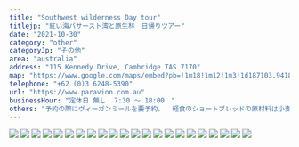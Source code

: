 ```yaml
---
title: "Southwest wilderness Day tour"
titlejp: "紅い海バサースト湾と原生林　日帰りツアー"
date: "2021-10-30"
category: "other"
categoryJp: "その他"
area: "australia"
address: "115 Kennedy Drive, Cambridge TAS 7170"
map: "https://www.google.com/maps/embed?pb=!1m18!1m12!1m3!1d187103.94187589895!2d147.19194723620035!3d-42.883415657300496!2m3!1f0!2f0!3f0!3m2!1i1024!2i768!4f13.1!3m3!1m2!1s0xaa6de109dd49d72f%3A0xead529efb4b80127!2sPar%20Avion!5e0!3m2!1sja!2sau!4v1669980033720!5m2!1sja!2sau"
telephone: "+62 (0)3 6248-5390"
url: "https://www.paravion.com.au"
businessHour: "定休日 無し  7:30 〜 18:00　"
others: "予約の際にヴィーガンミールを要予約。  軽食のショートブレッドの原材料は小麦粉、バター、塩、砂糖。チーズは植物性のレンネット使用。"
---
```


![](../images/posts/8/1.webp)
![](../images/posts/8/2.webp)
![](../images/posts/8/3.webp)
![](../images/posts/8/4.webp)
![](../images/posts/8/5.webp)
![](../images/posts/8/6.webp)
![](../images/posts/8/7.webp)
![](../images/posts/8/8.webp)
![](../images/posts/8/9.webp)
![](../images/posts/8/10.webp)
![](../images/posts/8/11.webp)
![](../images/posts/8/12.webp)
![](../images/posts/8/13.webp)
![](../images/posts/8/14.webp)
![](../images/posts/8/15.webp)
![](../images/posts/8/16.webp)
![](../images/posts/8/17.webp)
![](../images/posts/8/18.webp)
![](../images/posts/8/19.webp)
![](../images/posts/8/20.webp)
![](../images/posts/8/21.webp)
![](../images/posts/8/22.webp)

